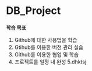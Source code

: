 # DB_Project

**학습 목표**
1. Github에 대한 사용법을 학습
2. Gtihub를 이용한 버전 관리 실습
3. Github를 이용한 협업 및 학습
4. 프로젝트를 일정 내 완성
5.dhktsj

